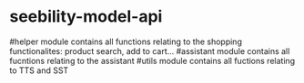 # seebility-model-api

#helper module contains all functions relating to the shopping functionalites: product search, add to cart...
#assistant module contains all fucntions relating to the assistant
#utils module contains all fuctions relating  to TTS and SST
